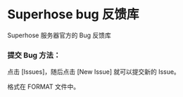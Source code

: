 # Superhose bug 反馈库
Superhose 服务器官方的 Bug 反馈库

### 提交 Bug 方法：
点击 [Issues]，随后点击 [New Issue] 就可以提交新的 Issue。

格式在 FORMAT 文件中。
